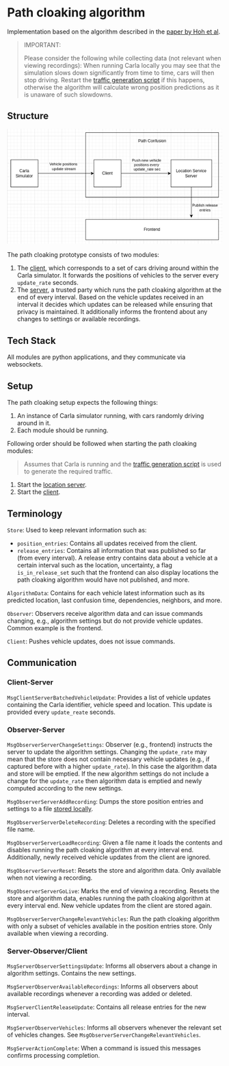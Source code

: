 # Path cloaking algorithm

Implementation based on the algorithm described in the [paper by Hoh et al](https://doi.org/10.1109/TMC.2010.62).

> IMPORTANT:
> 
> Please consider the following while collecting data (not relevant when viewing recordings):
> When running Carla locally you may see that the simulation slows down significantly from time to time, cars will then
> stop driving. Restart the [traffic generation script](./../location_cloaking/utils/map/generate_random_traffic.py) if
> this happens, otherwise the algorithm will calculate wrong position predictions as it is unaware of such slowdowns.

## Structure

![Structure](./img/Path_Cloaking_Structure.png)

The path cloaking prototype consists of two modules:
1. The [client](./client), which corresponds to a set of cars driving around within the Carla simulator.
   It forwards the positions of vehicles to the server every `update_rate` seconds.
2. The [server](./server), a trusted party which runs the path cloaking algorithm at the end of every interval. 
   Based on the vehicle updates received in an interval it decides which updates can be released while ensuring that privacy
   is maintained. It additionally informs the frontend about any changes to settings or available recordings.

## Tech Stack

All modules are python applications, and they communicate via websockets.

## Setup

The path cloaking setup expects the following things:
1. An instance of Carla simulator running, with cars randomly driving around in it.
2. Each module should be running.

Following order should be followed when starting the path cloaking modules:
> Assumes that Carla is running and the [traffic generation script](./../location_cloaking/utils/map/generate_random_traffic.py) 
> is used to generate the required traffic.
1. Start the [location server](./server/server.py).
2. Start the [client](./client/simple_client.py).

## Terminology

`Store`: Used to keep relevant information such as:
 - `position_entries`: Contains all updates received from the client.
 - `release_entries`: Contains all information that was published so far (from every interval). A release entry contains data about a vehicle at a certain interval
   such as the location, uncertainty, a flag `is_in_release_set` such that the frontend can also display locations the 
   path cloaking algorithm would have not published, and more.

`AlgorithmData`: Contains for each vehicle latest information such as its predicted location, last confusion time, dependencies,
 neighbors, and more.

`Observer`: Observers receive algorithm data and can issue commands changing, e.g., algorithm settings but do not provide
vehicle updates. Common example is the frontend.

`Client`: Pushes vehicle updates, does not issue commands.

## Communication

### Client-Server

`MsgClientServerBatchedVehicleUpdate`: Provides a list of vehicle updates containing the Carla identifier, vehicle
speed and location. This update is provided every `update_reate` seconds.

### Observer-Server

`MsgObserverServerChangeSettings`: Observer (e.g., frontend) instructs the server to update the algorithm settings.
Changing the `update_rate` may mean that the store does not contain necessary vehicle updates (e.g., if captured before with a higher
`update_rate`). In this case the algorithm data and store will be emptied. If the new algorithm settings do not include
a change for the `update_rate` then algorithm data is emptied and newly computed according to the new settings.

`MsgObserverServerAddRecording`: Dumps the store position entries and settings to a file [stored locally](./storage).

`MsgObserverServerDeleteRecording`: Deletes a recording with the specified file name.

`MsgObserverServerLoadRecording`: Given a file name it loads the contents and disables running the path cloaking algorithm at every interval end.
Additionally, newly received vehicle updates from the client are ignored.

`MsgObserverServerReset`: Resets the store and algorithm data. Only available when not viewing a recording.

`MsgObserverServerGoLive`: Marks the end of viewing a recording. Resets the store and algorithm data, 
enables running the path cloaking algorithm at every interval end. New vehicle updates from the client are stored again.

`MsgObserverServerChangeRelevantVehicles`: Run the path cloaking algorithm with only a subset of vehicles available in the position entries store.
Only available when viewing a recording.

### Server-Observer/Client

`MsgServerObserverSettingsUpdate`: Informs all observers about a change in algorithm settings. Contains the new settings.

`MsgServerObserverAvailableRecordings`: Informs all observers about available recordings whenever a recording was added or deleted.

`MsgServerClientReleaseUpdate`: Contains all release entries for the new interval.

`MsgServerObserverVehicles`: Informs all observers whenever the relevant set of vehicles changes. See `MsgObserverServerChangeRelevantVehicles`.

`MsgServerActionComplete`: When a command is issued this messages confirms processing completion.
